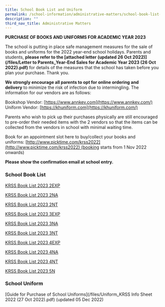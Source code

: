 ```yaml
---
title: School Book List and Uniform
permalink: /school-information/administrative-matters/school-book-list-uniform/
description: ""
third_nav_title: Administrative Matters
---
```

**PURCHASE OF BOOKS AND UNIFORMS FOR ACADEMIC YEAR 2023**

The school is putting in place safe management measures for the sale of books and uniforms for the 2022 year-end school holidays. Parents and students, **please refer to the [attached letter (updated 26 Oct 2022)](/files/Letter to Parents_Year-End Sales for Academic Year 2023 (26 Oct 2022).pdf)** for details of the measures that the school has taken before you plan your purchase. Thank you.

**We strongly encourage all parents to opt for online ordering and delivery** to minimize the risk of infection due to intermingling. The information for our vendors are as follows:

Bookshop Vendor: [https://www.annkev.com](https://www.annkev.com/)  
Uniform Vendor: [https://khuniform.com](https://khuniform.com/)

Parents who wish to pick up their purchases physically are still encouraged to pre-order their needed items with the 2 vendors so that the items can be collected from the vendors in school with minimal waiting time.

Book for an appointment slot here to buy/collect your books and uniforms: [http://www.picktime.com/krss2022](http://www.picktime.com/krss2022) (booking starts from 1 Nov 2022 onwards)

**Please show the confirmation email at school entry.**

### School Book List

[KRSS Book List 2023 2EXP](/files/KRSS-Book-List-2023-Sec-2E.pdf)

[KRSS Book List 2023 2NA](/files/KRSS-Book-List-2023-Sec-2NA.pdf)

[KRSS Book List 2023 2NT](/files/KRSS-Book-List-2023-Sec-2NT.pdf)

[KRSS Book List 2023 3EXP](/files/KRSS-Book-List-2023-Sec-3E.pdf)

[KRSS Book List 2023 3NA](/files/KRSS-Book-List-2023-Sec-3NA.pdf)

[KRSS Book List 2023 3NT](/files/KRSS-Book-List-2023-Sec-3NT.pdf)

[KRSS Book List 2023 4EXP](/files/KRSS-Book-List-2023-Sec-4E.pdf)

[KRSS Book List 2023 4NA](/files/KRSS-Book-List-2023-Sec-4NA.pdf)

[KRSS Book List 2023 4NT](/files/KRSS-Book-List-2023-Sec-4NT.pdf)

[KRSS Book List 2023 5N](/files/KRSS-Book-List-2023-Sec-5N.pdf)

### School Uniform

[Guide for Purchase of School Uniforms](/files/Uniform_KRSS Info Sheet 2022 (27 Oct 2022).pdf) (updated 05 Dec 2022)